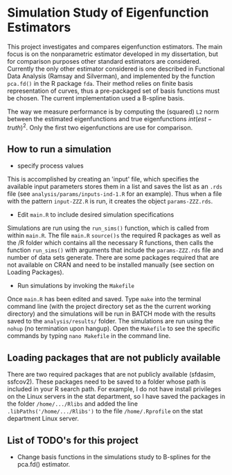 Simulation Study of Eigenfunction Estimators
============================================

This project investigates and compares eigenfunction estimators. The main focus is on the nonparametric estimator developed in my dissertation, but for comparison purposes other standard estimators are considered. Currently the only other estimator considered is one described in Functional Data Analysis (Ramsay and Silverman), and implemented by the function `pca.fd()` in the R package `fda`. Their method relies on finite basis representation of curves, thus a pre-packaged set of basis functions must be chosen. The current implementation used a B-spline basis.

The way we measure performance is by computing the (squared) `L2` norm between the estimated eigenfunctions and true eigenfunctions $int(est-truth)^2$. Only the first two eigenfunctions are use for comparison. 

How to run a simulation
-----------------------------
* specify process values 

This is accomplished by creating an 'input' file, which specifies the available input parameters stores them in a list and saves the list as an `.rds` file (see `analysis/params/inputs-ind-1.R` for an example). Thus when a file with the pattern `input-ZZZ.R` is run, it creates the object `params-ZZZ.rds`.

* Edit `main.R` to include desired simulation specifications

Simulations are run using the `run_sims()` function, which is called from within `main.R`. The file `main.R` `source()s` the required R packages as well as the /R folder which contains all the necessary R functions, then calls the function `run_sims()` with arguments that include the `params-ZZZ.rds` file and number of data sets generate. There are some packages required that are not available on CRAN and need to be installed manually (see section on Loading Packages).

* Run simulations by invoking the `Makefile`

Once `main.R` has been edited and saved. Type `make` into the terminal command line (with the project directory set as the the current working directory) and the simulations will be run in BATCH mode with the results saved to the `analysis/results/` folder. The simulations are run using the `nohup` (no termination upon hangup). Open the `Makefile` to see the specific commands by typing `nano Makefile` in the command line.

Loading packages that are not publicly available
-----------------------------
There are two required packages that are not publicly available (sfdasim, ssfcov2). These packages need to be saved to a folder whose path is included in your R search path. For example, I do not have install privileges on the Linux servers in the stat department, so I have saved the packages in the folder `/home/.../Rlibs` and added the line `.libPaths('/home/.../Rlibs')` to the file `/home/.Rprofile` on the stat department Linux server. 

List of TODO's for this project
----------------------------------

- Change basis functions in the simulations study to B-splines for the pca.fd() estimator. 





